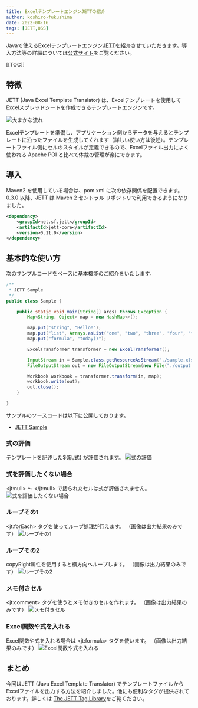 ```yaml
---
title: ExcelテンプレートエンジンJETTの紹介
author: koshiro-fukushima
date: 2022-08-16
tags: [JETT,OSS]
---
```


Javaで使えるExcelテンプレートエンジン[JETT](http://jett.sourceforge.net/index.html)を紹介させていただきます。導入方法等の詳細については[公式サイト](http://jett.sourceforge.net/installation.html)をご覧ください。

[[TOC]]

## 特徴
JETT (Java Excel Template Translator) は、Excelテンプレートを使用してExcelスプレッドシートを作成できるテンプレートエンジンです。

![大まかな流れ](https://i.gyazo.com/3dfb3ff59df49d0b10140c8cda60fe79.png)

Excelテンプレートを準備し、アプリケーション側からデータを与えるとテンプレートに沿ったファイルを生成してくれます（詳しい使い方は後述）。テンプレートファイル側にセルのスタイルが定義できるので、Excelファイル出力によく使われる Apache POI と比べて体裁の管理が楽にできます。

## 導入
Maven2 を使用している場合は、pom.xml に次の依存関係を配置できます。0.3.0 以降、JETT は Maven 2 セントラル リポジトリで利用できるようになりました。

```xml
<dependency>
    <groupId>net.sf.jett</groupId>
    <artifactId>jett-core</artifactId>
    <version>0.11.0</version>
</dependency>
```

## 基本的な使い方
次のサンプルコードをベースに基本機能のご紹介をいたします。

```java
/**
 * JETT Sample
 */
public class Sample {

	public static void main(String[] args) throws Exception {
		Map<String, Object> map = new HashMap<>();

		map.put("string", "Hello!");
		map.put("list", Arrays.asList("one", "two", "three", "four", "five"));
		map.put("formula", "today()");

		ExcelTransformer transformer = new ExcelTransformer();

		InputStream in = Sample.class.getResourceAsStream("./sample.xlsx");
		FileOutputStream out = new FileOutputStream(new File("./output.xlsx"));

		Workbook workbook = transformer.transform(in, map);
		workbook.write(out);
		out.close();
	}

}

```
サンプルのソースコードは以下に公開しております。
- [JETT Sample](https://github.com/mz-fukushima-k/jett-sample)

### 式の評価
テンプレートを記述した${EL式} が評価されます。
![式の評価](https://i.gyazo.com/343791991305038ffab939469b07667c.png)

### 式を評価したくない場合
&lt;jt:null&gt; ～ &lt;/jt:null&gt; で括られたセルは式が評価されません。
![式を評価したくない場合](https://i.gyazo.com/a68c7ab32b8dc9b68f22f9a2f7cc8c7f.png)

### ループその1
&lt;jt:forEach&gt; タグを使ってループ処理が行えます。
（画像は出力結果のみです）
![ループその1](https://i.gyazo.com/bbaafa949ce7357e17de24a81a2a6bab.png)

### ループその2
copyRight属性を使用すると横方向へループします。
（画像は出力結果のみです）
![ループその2](https://i.gyazo.com/ee929637dcdf2be19be655d886faf3d6.png)

### メモ付きセル
&lt;jt:comment&gt; タグを使うとメモ付きのセルを作れます。
（画像は出力結果のみです）
![メモ付きセル](https://i.gyazo.com/e7ebf90c08d14ba2b6113422cdff41c5.png)

### Excel関数や式を入れる
Excel関数や式を入れる場合は &lt;jt:formula&gt; タグを使います。
（画像は出力結果のみです）
![Excel関数や式を入れる](https://i.gyazo.com/4e96e8d939aad616e37d04c27a16c9cb.png)

## まとめ
今回はJETT (Java Excel Template Translator) でテンプレートファイルからExcelファイルを出力する方法を紹介しました。他にも便利なタグが提供されております。詳しくは [The JETT Tag Library](http://jett.sourceforge.net/tags/basics.html)をご覧ください。

